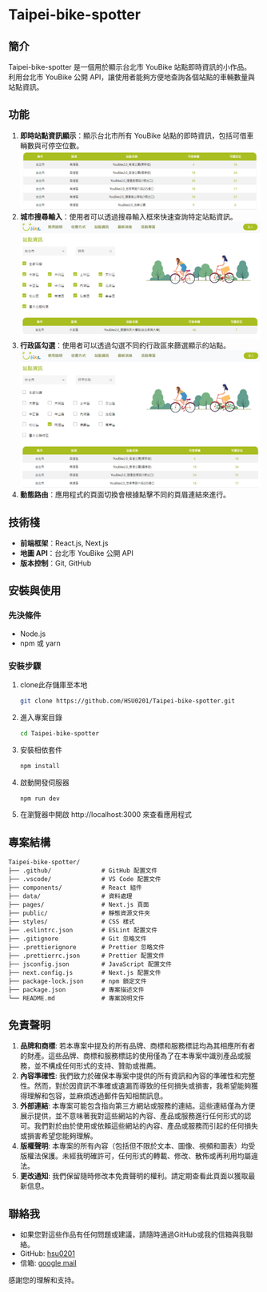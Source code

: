 # Taipei-bike-spotter

## 簡介

Taipei-bike-spotter 是一個用於顯示台北市 YouBike 站點即時資訊的小作品。<br/>
利用台北市 YouBike 公開 API，讓使用者能夠方便地查詢各個站點的車輛數量與站點資訊。

## 功能

1. **即時站點資訊顯示**：顯示台北市所有 YouBike 站點的即時資訊，包括可借車輛數與可停空位數。
![專案結構](./public/numberofbicycles.png)
2. **城市搜尋輸入**：使用者可以透過搜尋輸入框來快速查詢特定站點資訊。
![專案結構](./public/textSearch.png)
3. **行政區勾選**：使用者可以透過勾選不同的行政區來篩選顯示的站點。
![專案結構](./public/checkSearch.png)
4. **動態路由**：應用程式的頁面切換會根據點擊不同的頁眉連結來進行。


## 技術棧

- **前端框架**：React.js, Next.js
- **地圖 API**：台北市 YouBike 公開 API
- **版本控制**：Git, GitHub

## 安裝與使用

### 先決條件

- Node.js
- npm 或 yarn

### 安裝步驟

1. clone此存儲庫至本地
    ```bash
    git clone https://github.com/HSU0201/Taipei-bike-spotter.git
    ```

2. 進入專案目錄
    ```bash
    cd Taipei-bike-spotter
    ```

3. 安裝相依套件
    ```bash
    npm install
    ```

4. 啟動開發伺服器
    ```bash
    npm run dev
    ```

5. 在瀏覽器中開啟 http://localhost:3000 來查看應用程式

## 專案結構

```plaintext
Taipei-bike-spotter/
├── .github/              # GitHub 配置文件
├── .vscode/              # VS Code 配置文件
├── components/           # React 組件
├── data/                 # 資料處理
├── pages/                # Next.js 頁面
├── public/               # 靜態資源文件夾
├── styles/               # CSS 樣式
├── .eslintrc.json        # ESLint 配置文件
├── .gitignore            # Git 忽略文件
├── .prettierignore       # Prettier 忽略文件
├── .prettierrc.json      # Prettier 配置文件
├── jsconfig.json         # JavaScript 配置文件
├── next.config.js        # Next.js 配置文件
├── package-lock.json     # npm 鎖定文件
├── package.json          # 專案描述文件
└── README.md             # 專案說明文件
```
## 免責聲明

1. **品牌和商標**: 若本專案中提及的所有品牌、商標和服務標誌均為其相應所有者的財產。這些品牌、商標和服務標誌的使用僅為了在本專案中識別產品或服務，並不構成任何形式的支持、贊助或推薦。
2. **內容準確性**: 我們致力於確保本專案中提供的所有資訊和內容的準確性和完整性。然而，對於因資訊不準確或遺漏而導致的任何損失或損害，我希望能夠獲得理解和包容，並麻煩透過郵件告知相關訊息。
3. **外部連結**: 本專案可能包含指向第三方網站或服務的連結。這些連結僅為方便展示提供，並不意味著我對這些網站的內容、產品或服務進行任何形式的認可。我們對於由於使用或依賴這些網站的內容、產品或服務而引起的任何損失或損害希望您能夠理解。
4. **版權聲明**: 本專案的所有內容（包括但不限於文本、圖像、視頻和圖表）均受版權法保護。未經我明確許可，任何形式的轉載、修改、散佈或再利用均屬違法。
5. **更改通知**: 我們保留隨時修改本免責聲明的權利。請定期查看此頁面以獲取最新信息。

## 聯絡我

- 如果您對這些作品有任何問題或建議，請隨時通過GitHub或我的信箱與我聯絡。
- GitHub: [hsu0201](https://github.com/HSU0201)
- 信箱: [google mail](https://mail.google.com/mail/u/0/?fs=1&tf=cm&source=mailto&su=Hello+Ben,+From+Github&to=happymin0318@gmail.com)

感謝您的理解和支持。
